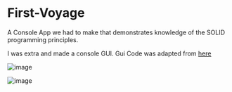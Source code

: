# First-Voyage
A Console App we had to make that demonstrates knowledge of the SOLID programming principles.

I was extra and made a console GUI. Gui Code was adapted from [here](https://www.dreamincode.net/forums/topic/365540-Console-Menu-with-Arrowkeys/)

![image](https://user-images.githubusercontent.com/69512501/162592062-9ec15648-c4b2-4bb0-ad4f-f3afe880769d.png)

![image](https://user-images.githubusercontent.com/69512501/162592068-5af04fe7-633a-4ad5-ba55-9cec7a0cf741.png)

